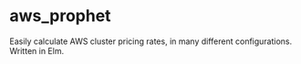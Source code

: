 # aws_prophet
Easily calculate AWS cluster pricing rates, in many different configurations. Written in Elm.
